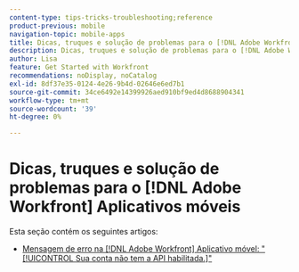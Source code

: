 ```yaml
---
content-type: tips-tricks-troubleshooting;reference
product-previous: mobile
navigation-topic: mobile-apps
title: Dicas, truques e solução de problemas para o [!DNL Adobe Workfront] Aplicativos móveis
description: Dicas, truques e solução de problemas para o [!DNL Adobe Workfront] Aplicativos móveis
author: Lisa
feature: Get Started with Workfront
recommendations: noDisplay, noCatalog
exl-id: 8df37e35-0124-4e26-9b4d-02646e6ed7b1
source-git-commit: 34ce6492e14399926aed910bf9ed4d8688904341
workflow-type: tm+mt
source-wordcount: '39'
ht-degree: 0%

---
```


# Dicas, truques e solução de problemas para o [!DNL Adobe Workfront] Aplicativos móveis

Esta seção contém os seguintes artigos:

* [Mensagem de erro na [!DNL Adobe Workfront] Aplicativo móvel: &quot;[!UICONTROL Sua conta não tem a API habilitada.]&quot;](../../../workfront-basics/mobile-apps/tips-tricks-and-troubleshooting/error-message-on-mobile-app.md)

